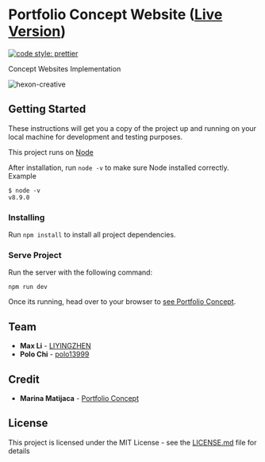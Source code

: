 # Portfolio Concept Website ([Live Version](https://hexon-creative.firebaseapp.com/))

[![code style: prettier](https://img.shields.io/badge/code_style-prettier-ff69b4.svg?style=flat-square)](https://github.com/prettier/prettier)

Concept Websites Implementation

![hexon-creative](https://cdn.dribbble.com/users/780072/screenshots/2818755/hexon_small.png)

## Getting Started

These instructions will get you a copy of the project up and running on your local machine for development and testing purposes. 

This project runs on [Node](https://nodejs.org)

After installation, run `node -v` to make sure Node installed correctly. Example
```
$ node -v
v8.9.0
```

### Installing

Run `npm install` to install all project dependencies.

### Serve Project

Run the server with the following command:

```
npm run dev
```

Once its running, head over to your browser to [see Portfolio Concept](http://localhost:3000/).

## Team

* **Max Li** - [LIYINGZHEN](https://github.com/LIYINGZHEN)
* **Polo Chi** - [polo13999](https://github.com/polo13999)

## Credit

* **Marina Matijaca** - [Portfolio Concept](https://dribbble.com/shots/2818755-Portfolio-Concept)

## License

This project is licensed under the MIT License - see the [LICENSE.md](LICENSE.md) file for details
